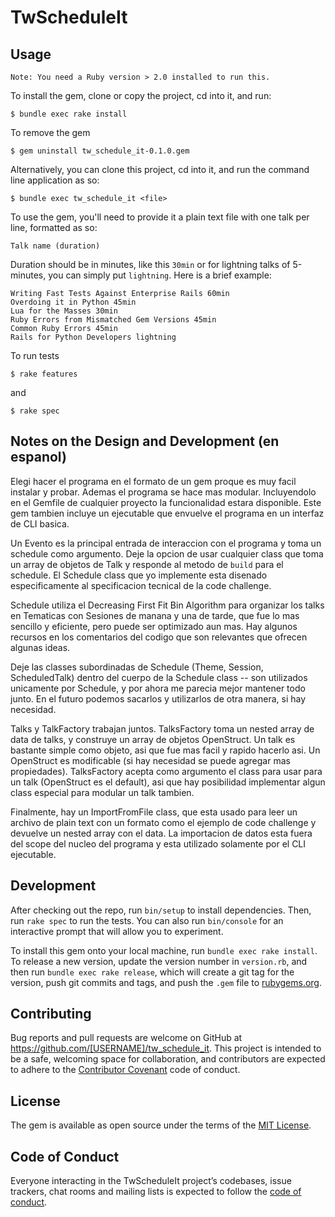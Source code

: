 # TwScheduleIt

## Usage

    Note: You need a Ruby version > 2.0 installed to run this.

To install the gem, clone or copy the project, cd into it, and run:

    $ bundle exec rake install

To remove the gem

    $ gem uninstall tw_schedule_it-0.1.0.gem


Alternatively, you can clone this project, cd into it, and run the command line application as so:

    $ bundle exec tw_schedule_it <file>


To use the gem, you'll need to provide it a plain text file with one talk per line, formatted as so:

    Talk name (duration)

Duration should be in minutes, like this `30min` or for lightning talks of 5-minutes, you can simply put `lightning`. Here is a brief example:

    Writing Fast Tests Against Enterprise Rails 60min
    Overdoing it in Python 45min
    Lua for the Masses 30min
    Ruby Errors from Mismatched Gem Versions 45min
    Common Ruby Errors 45min
    Rails for Python Developers lightning 

To run tests

    $ rake features

and

    $ rake spec


## Notes on the Design and Development (en espanol)

Elegi hacer el programa en el formato de un gem proque es muy facil instalar y probar. Ademas el programa se hace mas modular. Incluyendolo en el Gemfile de cualquier proyecto la funcionalidad estara disponible. Este gem tambien incluye un ejecutable que envuelve el programa en un interfaz de CLI basica.

Un Evento es la principal entrada de interaccion con el programa y toma un schedule como argumento. Deje la opcion de usar cualquier class que toma un array de objetos de Talk y responde al metodo de `build` para el schedule. El Schedule class que yo implemente esta disenado especificamente al specificacion tecnical de la code challenge.

Schedule utiliza el Decreasing First Fit Bin Algorithm para organizar los talks en Tematicas con Sesiones de manana y una de tarde, que fue lo mas sencillo y eficiente, pero puede ser optimizado aun mas. Hay algunos recursos en los comentarios del codigo que son relevantes que ofrecen algunas ideas.

Deje las classes subordinadas de Schedule (Theme, Session, ScheduledTalk) dentro del cuerpo de la Schedule class -- son utilizados unicamente por Schedule, y por ahora me parecia mejor mantener todo junto. En el futuro podemos sacarlos y utilizarlos de otra manera, si hay necesidad.

Talks y TalkFactory trabajan juntos. TalksFactory toma un nested array de data de talks, y construye un array de objetos OpenStruct. Un talk es bastante simple como objeto, asi que fue mas facil y rapido hacerlo asi. Un OpenStruct es modificable (si hay necesidad se puede agregar mas propiedades). TalksFactory acepta como argumento el class para usar para un talk (OpenStruct es el default), asi que hay posibilidad implementar algun class especial para modular un talk tambien.

Finalmente, hay un ImportFromFile class, que esta usado para leer un archivo de plain text con un formato como el ejemplo de code challenge y devuelve un nested array con el data. La importacion de datos esta fuera del scope del nucleo del programa y esta utilizado solamente por el CLI ejecutable.

## Development

After checking out the repo, run `bin/setup` to install dependencies. Then, run `rake spec` to run the tests. You can also run `bin/console` for an interactive prompt that will allow you to experiment.

To install this gem onto your local machine, run `bundle exec rake install`. To release a new version, update the version number in `version.rb`, and then run `bundle exec rake release`, which will create a git tag for the version, push git commits and tags, and push the `.gem` file to [rubygems.org](https://rubygems.org).

## Contributing

Bug reports and pull requests are welcome on GitHub at https://github.com/[USERNAME]/tw_schedule_it. This project is intended to be a safe, welcoming space for collaboration, and contributors are expected to adhere to the [Contributor Covenant](http://contributor-covenant.org) code of conduct.

## License

The gem is available as open source under the terms of the [MIT License](http://opensource.org/licenses/MIT).

## Code of Conduct

Everyone interacting in the TwScheduleIt project’s codebases, issue trackers, chat rooms and mailing lists is expected to follow the [code of conduct](https://github.com/[USERNAME]/tw_schedule_it/blob/master/CODE_OF_CONDUCT.md).
